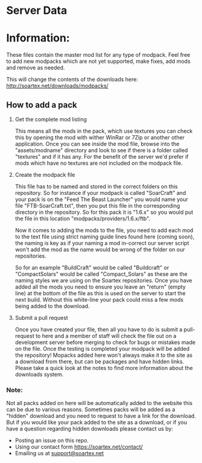 Server Data
===========

# Information:

These files contain the master mod list for any type of modpack. Feel free to add new modpacks which are not yet supported, make fixes, add mods and remove as needed.

This will change the contents of the downloads here: http://soartex.net/downloads/modpacks/

## How to add a pack


1. Get the complete mod listing

    This means all the mods in the pack, which use textures you can check this by opening the mod with wither WinRar or 7Zip or another other application. Once you can see inside the mod file, browse into the "assets/modname" directory and look to see if there is a folder called "textures" and if it has any. For the benefit of the server we'd prefer if mods which have no textures are not included on the modpack file.

2. Create the modpack file

    This file has to be named and stored in the correct folders on this repository. So for instance if your modpack is called "SoarCraft" and your pack is on the "Feed The Beast Launcher" you would name your file "FTB-SoarCraft.txt", then you put this file in the corresponding directory in the repository. So for this pack it is "1.6.x" so you would put the file in this location "modpacks/providers/1.6.x/ftb".

    Now it comes to adding the mods to the file, you need to add each mod to the text file using strict naming guide lines found here (coming soon), the naming is key as if your naming a mod in-correct our server script won't add the mod as the name would be wrong of the folder on our repositories. 

    So for an example "BuildCraft" would be called "Buildcraft" or "CompactSolars" would be called "Compact_Solars" as these are the naming styles we are using on the Soartex repositories. Once you have added all the mods you need to ensure you leave an "return" (empty line) at the bottom of the file as this is used on the server to start the next build. Without this white-line your pack could miss a few mods being added to the download.
    
3. Submit a pull request

    Once you have created your file, then all you have to do is submit a pull-request to here and a member of staff will check the file out on a development server before merging to check for bugs or mistakes made on the file. Once the testing is completed your modpack will be added the repository! Mopacks added here won't always make it to the site as a download from there, but can be packages and have hidden links. Please take a quick look at the notes to find more information about the downloads system.

### Note:

Not all packs added on here will be automatically added to the website this can be due to various reasons. Sometimes packs will be added as a "hidden" download and you need to request to have a link for the download. But if you would like your pack added to the site as a download, or if you have a question regarding hidden downloads please contact us by:
- Posting an issue on this repo.
- Using our contact form https://soartex.net/contact/
- Emailing us at support@soartex.net



